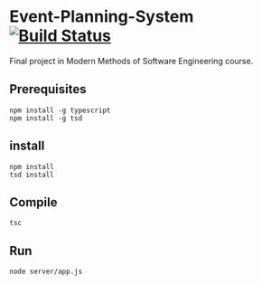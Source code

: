 # Event-Planning-System [![Build Status](https://travis-ci.org/reginbald/Event-Planning-System.svg?branch=master)](https://travis-ci.org/reginbald/Event-Planning-System)
Final project in Modern Methods of Software Engineering course.

## Prerequisites
```
npm install -g typescript
npm install -g tsd
```

## install
```
npm install
tsd install
```

## Compile
```
tsc
```

## Run

```
node server/app.js
```
